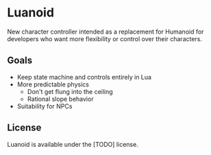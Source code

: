 # Luanoid
New character controller intended as a replacement for Humanoid for developers who want more flexibility or control over their characters.

## Goals
* Keep state machine and controls entirely in Lua
* More predictable physics
	* Don't get flung into the ceiling
	* Rational slope behavior
* Suitability for NPCs

## License
Luanoid is available under the [TODO] license.